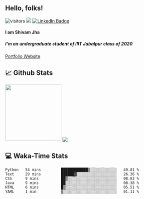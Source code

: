 
## Hello, folks!

![visitors](https://visitor-badge.glitch.me/badge?page_id=${ShivamJhaa}.${ShivamJhaa})  <img src="https://img.shields.io/github/followers/ShivamJhaa?style=social">
[![LinkedIn Badge](https://img.shields.io/badge/LinkedIn-Profile-informational?style=flat&logo=linkedin&logoColor=white&color=0D76A8)](https://www.linkedin.com/in/shivam-jha-bb44a4200/)

#### **I am Shivam Jha**
##### I'm an undergraduate student of IIIT Jabalpur class of 2020

<a href="https://shivamjhaa.github.io/ShivamJha/" target="blank">Portfolio Website</a>

## 📈 Github Stats

<img height="180em" src="https://github-readme-stats.vercel.app/api?username=ShivamJhaa&show_icons=true&hide_border=true&&count_private=true&include_all_commits=true&theme=dark" />

<img align="center" src="https://github-readme-stats.vercel.app/api/top-langs/?username=ShivamJhaa&theme=dark" />

## 💻 Waka-Time Stats
<!--START_SECTION:waka-->

```text
Python   54 mins         ████████████▒░░░░░░░░░░░░   49.81 %
Text     29 mins         ██████▓░░░░░░░░░░░░░░░░░░   26.36 %
CSS      9 mins          ██▒░░░░░░░░░░░░░░░░░░░░░░   08.83 %
Java     9 mins          ██░░░░░░░░░░░░░░░░░░░░░░░   08.38 %
HTML     6 mins          █▒░░░░░░░░░░░░░░░░░░░░░░░   05.51 %
YAML     1 min           ▒░░░░░░░░░░░░░░░░░░░░░░░░   01.11 %
```

<!--END_SECTION:waka-->


<br>


<!---
ShivamJhaa/ShivamJhaa is a ✨ special ✨ repository because its `README.md` (this file) appears on your GitHub profile.
You can click the Preview link to take a look at your changes.
--->
